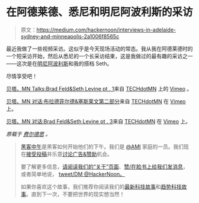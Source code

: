 # 在阿德莱德、悉尼和明尼阿波利斯的采访

> 原文：<https://medium.com/hackernoon/interviews-in-adelaide-sydney-and-minneapolis-2a1006f8565c>

最近我做了一些视频采访。这似乎是今天现场活动的常态。我从我在阿德莱德时的一个短采访开始，然后从悉尼的一个长采访结束，这是我做过的最有趣的采访之一——这次是在[明尼阿波利斯](https://hackernoon.com/tagged/minneapolis)和我的搭档 Seth。

尽情享受吧！

[贝塔。MN Talks:Brad Feld&Seth Levine pt . 1](https://vimeo.com/180219533)来自 [TECHdotMN](https://vimeo.com/user3212330) 上的 [Vimeo](https://vimeo.com) 。

[贝塔。MN 对话:布拉德菲尔德&塞斯莱文第二部分](https://vimeo.com/180219534)来自 [TECHdotMN](https://vimeo.com/user3212330) 在 [Vimeo](https://vimeo.com) 上。

[贝塔。MN 对话:Brad Feld&Seth Levine pt . 3](https://vimeo.com/180219535)来自 [TECHdotMN](https://vimeo.com/user3212330) 在 [Vimeo](https://vimeo.com) 上。

*原载于* [*费尔德思*](http://www.feld.com/archives/2016/08/interviews-adelaide-sydney-minneapolis.html) *。*

> [黑客中午](http://bit.ly/Hackernoon)是黑客如何开始他们的下午。我们是 [@AMI](http://bit.ly/atAMIatAMI) 家庭的一员。我们现在[接受投稿](http://bit.ly/hackernoonsubmission)并乐意[讨论广告&赞助](mailto:partners@amipublications.com)机会。
> 
> 要了解更多信息，[请阅读我们的“关于”页面](https://goo.gl/4ofytp)、[赞/在脸书上给我们发消息](http://bit.ly/HackernoonFB)，或者简单地说， [tweet/DM @HackerNoon。](https://goo.gl/k7XYbx)
> 
> 如果你喜欢这个故事，我们推荐你阅读我们的[最新科技故事](http://bit.ly/hackernoonlatestt)和[趋势科技故事](https://hackernoon.com/trending)。直到下一次，不要把世界的现实想当然！